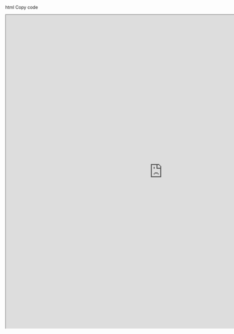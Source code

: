 html
Copy code
<iframe src="https://mentalcanvas.com/vm/tr7fbzu/scene/" width="1000" height="1000"></iframe>
